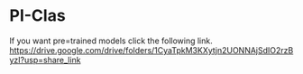# PI-Clas

If you want pre=trained models click the following link.
https://drive.google.com/drive/folders/1CyaTpkM3KXytjn2UONNAjSdIO2rzByzI?usp=share_link

